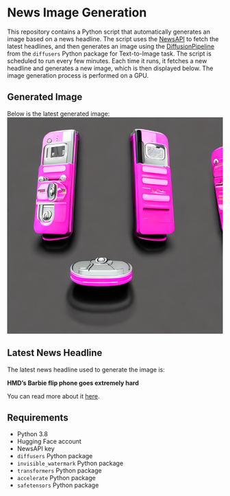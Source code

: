 # News Image Generation
This repository contains a Python script that automatically generates an image based on a news headline. The script uses the [NewsAPI](https://newsapi.org/) to fetch the latest headlines, and then generates an image using the [DiffusionPipeline](https://github.com/huggingface/diffusers) from the `diffusers` Python package for Text-to-Image task.
The script is scheduled to run every few minutes. Each time it runs, it fetches a new headline and generates a new image, which is then displayed below. The image generation process is performed on a GPU.

## Generated Image
Below is the latest generated image:
![Generated Image](image.png)

## Latest News Headline
The latest news headline used to generate the image is:

**HMD’s Barbie flip phone goes extremely hard**

You can read more about it [here](https://news.google.com/rss/articles/CBMie0FVX3lxTE1xVUpUQVEzbjhpY0ZlTXpGWC1Ec0J0RzdvTHZFOVRHQThNZXdaUVB6VnVyQmZFLW1MQTZhVnllcWJqc3pkWjVDdnZ4anB6cTVTcTVmYVhxZVdidVZiZDdEaXVpaDMxaWVSTXF6NkNGb3FycVRkTEJiblF3TQ?oc=5).

## Requirements
- Python 3.8
- Hugging Face account
- NewsAPI key
- `diffusers` Python package
- `invisible_watermark` Python package
- `transformers` Python package
- `accelerate` Python package
- `safetensors` Python package
